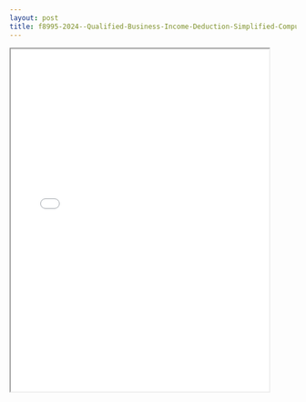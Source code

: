 ```yaml
---
layout: post
title: f8995-2024--Qualified-Business-Income-Deduction-Simplified-Computation
---
```


<div class="pdf-container">
<iframe src="/ea/_pdf-2-md/f8995-2024--Qualified-Business-Income-Deduction-Simplified-Computation.pdf" height="600" width="90%" allowFullScreen="true"></iframe>
</div>


